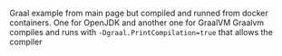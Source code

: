 Graal example from main page but compiled and runned from docker containers. One for OpenJDK and another one for GraalVM
Graalvm compiles and runs with ``-Dgraal.PrintCompilation=true`` that allows the compiler